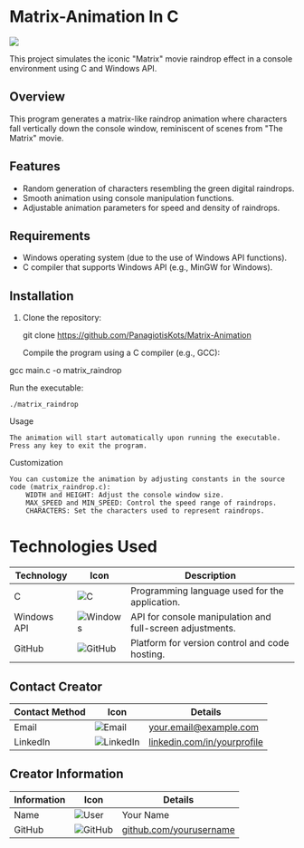 # Matrix-Animation In C

<img src = "https://i.ytimg.com/vi/irwY_HeIogk/sddefault.jpg">




This project simulates the iconic "Matrix" movie raindrop effect in a console environment using C and Windows API.

## Overview

This program generates a matrix-like raindrop animation where characters fall vertically down the console window, reminiscent of scenes from "The Matrix" movie.

## Features

- Random generation of characters resembling the green digital raindrops.
- Smooth animation using console manipulation functions.
- Adjustable animation parameters for speed and density of raindrops.

## Requirements

- Windows operating system (due to the use of Windows API functions).
- C compiler that supports Windows API (e.g., MinGW for Windows).

## Installation

1. Clone the repository:

   git clone https://github.com/PanagiotisKots/Matrix-Animation

    Compile the program using a C compiler (e.g., GCC):


gcc main.c -o matrix_raindrop

Run the executable:


    ./matrix_raindrop

Usage

    The animation will start automatically upon running the executable.
    Press any key to exit the program.

Customization

    You can customize the animation by adjusting constants in the source code (matrix_raindrop.c):
        WIDTH and HEIGHT: Adjust the console window size.
        MAX_SPEED and MIN_SPEED: Control the speed range of raindrops.
        CHARACTERS: Set the characters used to represent raindrops.





# Technologies Used

| Technology   | Icon                                      | Description                        |
|---------------|-------------------------------------------|------------------------------------|
| C             | ![C](https://img.icons8.com/color/48/000000/c.png) | Programming language used for the application. |
| Windows API   | ![Windows](https://img.icons8.com/color/48/000000/windows-10.png) | API for console manipulation and full-screen adjustments. |
| GitHub        | ![GitHub](https://img.icons8.com/material-outlined/24/000000/github.png) | Platform for version control and code hosting. |






## Contact Creator

| Contact Method | Icon                                      | Details                             |
|----------------|-------------------------------------------|-------------------------------------|
| Email          | ![Email](https://img.icons8.com/ios-filled/50/000000/email.png) | [your.email@example.com](mailto:your.email@example.com) |
| LinkedIn       | ![LinkedIn](https://img.icons8.com/material-outlined/24/000000/linkedin.png) | [linkedin.com/in/yourprofile](https://linkedin.com/in/yourprofile) |

## Creator Information

| Information    | Icon                                      | Details                             |
|----------------|-------------------------------------------|-------------------------------------|
| Name           | ![User](https://img.icons8.com/material-outlined/24/000000/user.png) | Your Name |
| GitHub         | ![GitHub](https://img.icons8.com/material-outlined/24/000000/github.png) | [github.com/yourusername](https://github.com/yourusername) |



